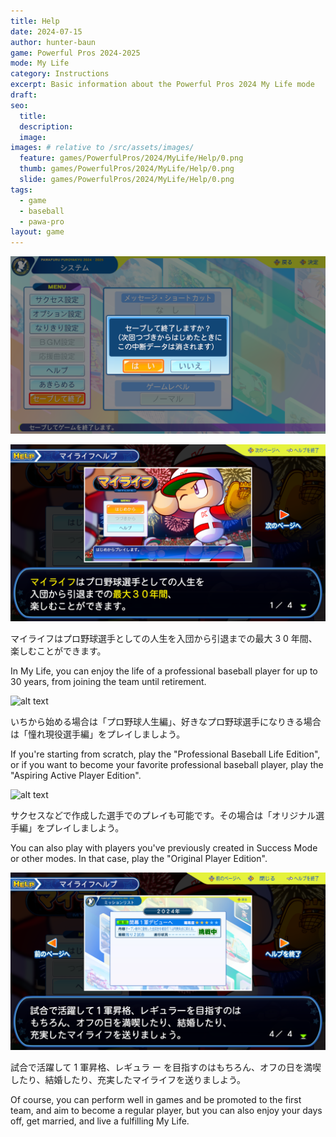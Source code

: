 ```yaml
---
title: Help
date: 2024-07-15
author: hunter-baun
game: Powerful Pros 2024-2025
mode: My Life
category: Instructions
excerpt: Basic information about the Powerful Pros 2024 My Life mode
draft: 
seo:
  title:
  description:
  image: 
images: # relative to /src/assets/images/
  feature: games/PowerfulPros/2024/MyLife/Help/0.png
  thumb: games/PowerfulPros/2024/MyLife/Help/0.png
  slide: games/PowerfulPros/2024/MyLife/Help/0.png
tags:
  - game
  - baseball
  - pawa-pro
layout: game
---
```


![Should display help?](</assets/images/games/PowerfulPros/2024/MyLife/Help/0.png>)


![alt text](</assets/images/games/PowerfulPros/2024/MyLife/Help/1.png>)

マイライフはプロ野球選手としての人生を入団から引退までの最大 3 0 年間、楽しむことができます。

In My Life, you can enjoy the life of a professional baseball player for up to 30 years, from joining the team until retirement.

![alt text](</assets/images/games/PowerfulPros/2024/MyLife/Help/2.png>)

いちから始める場合は「プロ野球人生編」、好きなプロ野球選手になりきる場合は「憧れ現役選手編」をプレイしましよう。

If you're starting from scratch, play the "Professional Baseball Life Edition", or if you want to become your favorite professional baseball player, play the "Aspiring Active Player Edition".

![alt text](</assets/images/games/PowerfulPros/2024/MyLife/Help/3.png>)

サクセスなどで作成した選手でのプレイも可能です。その場合は「オリジナル選手編」をプレイしましよう。

You can also play with players you've previously created in Success Mode or other modes. In that case, play the "Original Player Edition".

![alt text](</assets/images/games/PowerfulPros/2024/MyLife/Help/4.png>)

試合で活躍して 1 軍昇格、レギュラ ー を目指すのはもちろん、オフの日を満喫したり、結婚したり、充実したマイライフを送りましよう。

Of course, you can perform well in games and be promoted to the first team, and aim to become a regular player, but you can also enjoy your days off, get married, and live a fulfilling My Life.
